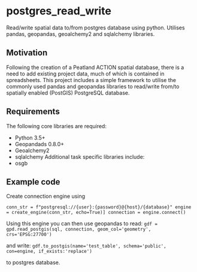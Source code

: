 # postgres_read_write
Read/write spatial data to/from postgres database using python. Utilises pandas, geopandas, geoalchemy2 and sqlalchemy libraries.

## Motivation
Following the creation of a Peatland ACTION spatial database, there is a need to add existing project data, much of which is contained in spreadsheets. This project includes a simple framework to utilise the commonly used pandas and geopandas libraries to read/write from/to spatially enabled (PostGIS) PostgreSQL database.

## Requirements
The following core libraries are required:
* Python 3.5+
* Geopandads 0.8.0+
* Geoalchemy2
* sqlalchemy
Additional task specific libraries include:
* osgb

## Example code
Create connection engine using

`conn_str = f"postgresql://{user}:{password}@{host}/{database}"
engine = create_engine(conn_str, echo=True)]
connection = engine.connect()`

Using this engine you can then use geopandas to read:
`gdf = gpd.read_postgis(sql, connection, geom_col='geometry', crs='EPSG:27700')`

and write:
`gdf.to_postgis(name='test_table', schema='public', con=engine, if_exists:'replace')`

to postgres database.
